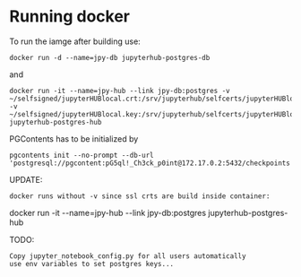 # Running docker

To run the iamge after building use:

    docker run -d --name=jpy-db jupyterhub-postgres-db

and

    docker run -it --name=jpy-hub --link jpy-db:postgres -v ~/selfsigned/jupyterHUBlocal.crt:/srv/jupyterhub/selfcerts/jupyterHUBlocal.crt:ro -v ~/selfsigned/jupyterHUBlocal.key:/srv/jupyterhub/selfcerts/jupyterHUBlocal.key:ro jupyterhub-postgres-hub

PGContents has to be initialized by

    pgcontents init --no-prompt --db-url 'postgresql://pgcontent:pG5ql!_Ch3ck_p0int@172.17.0.2:5432/checkpoints'


UPDATE: 

    docker runs without -v since ssl crts are build inside container:

 docker run -it --name=jpy-hub --link jpy-db:postgres jupyterhub-postgres-hub

TODO: 

    Copy jupyter_notebook_config.py for all users automatically
    use env variables to set postgres keys...

